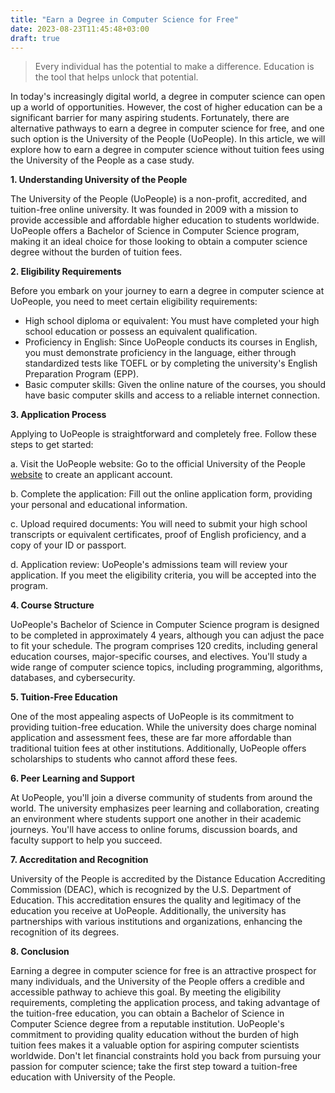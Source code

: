 ```yaml
---
title: "Earn a Degree in Computer Science for Free"
date: 2023-08-23T11:45:48+03:00
draft: true
---
```

> Every individual has the potential to make a difference. Education is the tool that helps unlock that potential.


In today's increasingly digital world, a degree in computer science can open up a world of opportunities. However, the cost of higher education can be a significant barrier for many aspiring students. Fortunately, there are alternative pathways to earn a degree in computer science for free, and one such option is the University of the People (UoPeople). In this article, we will explore how to earn a degree in computer science without tuition fees using the University of the People as a case study.

**1. Understanding University of the People**

The University of the People (UoPeople) is a non-profit, accredited, and tuition-free online university. It was founded in 2009 with a mission to provide accessible and affordable higher education to students worldwide. UoPeople offers a Bachelor of Science in Computer Science program, making it an ideal choice for those looking to obtain a computer science degree without the burden of tuition fees.

**2. Eligibility Requirements**

Before you embark on your journey to earn a degree in computer science at UoPeople, you need to meet certain eligibility requirements:

- High school diploma or equivalent: You must have completed your high school education or possess an equivalent qualification.
- Proficiency in English: Since UoPeople conducts its courses in English, you must demonstrate proficiency in the language, either through standardized tests like TOEFL or by completing the university's English Preparation Program (EPP).
- Basic computer skills: Given the online nature of the courses, you should have basic computer skills and access to a reliable internet connection.

**3. Application Process**

Applying to UoPeople is straightforward and completely free. Follow these steps to get started:

a. Visit the UoPeople website: Go to the official University of the People [website](https://www.uopeople.edu/) to create an applicant account.

b. Complete the application: Fill out the online application form, providing your personal and educational information.

c. Upload required documents: You will need to submit your high school transcripts or equivalent certificates, proof of English proficiency, and a copy of your ID or passport.

d. Application review: UoPeople's admissions team will review your application. If you meet the eligibility criteria, you will be accepted into the program.

**4. Course Structure**

UoPeople's Bachelor of Science in Computer Science program is designed to be completed in approximately 4 years, although you can adjust the pace to fit your schedule. The program comprises 120 credits, including general education courses, major-specific courses, and electives. You'll study a wide range of computer science topics, including programming, algorithms, databases, and cybersecurity.

**5. Tuition-Free Education**

One of the most appealing aspects of UoPeople is its commitment to providing tuition-free education. While the university does charge nominal application and assessment fees, these are far more affordable than traditional tuition fees at other institutions. Additionally, UoPeople offers scholarships to students who cannot afford these fees.

**6. Peer Learning and Support**

At UoPeople, you'll join a diverse community of students from around the world. The university emphasizes peer learning and collaboration, creating an environment where students support one another in their academic journeys. You'll have access to online forums, discussion boards, and faculty support to help you succeed.

**7. Accreditation and Recognition**

University of the People is accredited by the Distance Education Accrediting Commission (DEAC), which is recognized by the U.S. Department of Education. This accreditation ensures the quality and legitimacy of the education you receive at UoPeople. Additionally, the university has partnerships with various institutions and organizations, enhancing the recognition of its degrees.

**8. Conclusion**

Earning a degree in computer science for free is an attractive prospect for many individuals, and the University of the People offers a credible and accessible pathway to achieve this goal. By meeting the eligibility requirements, completing the application process, and taking advantage of the tuition-free education, you can obtain a Bachelor of Science in Computer Science degree from a reputable institution. UoPeople's commitment to providing quality education without the burden of high tuition fees makes it a valuable option for aspiring computer scientists worldwide. Don't let financial constraints hold you back from pursuing your passion for computer science; take the first step toward a tuition-free education with University of the People.
